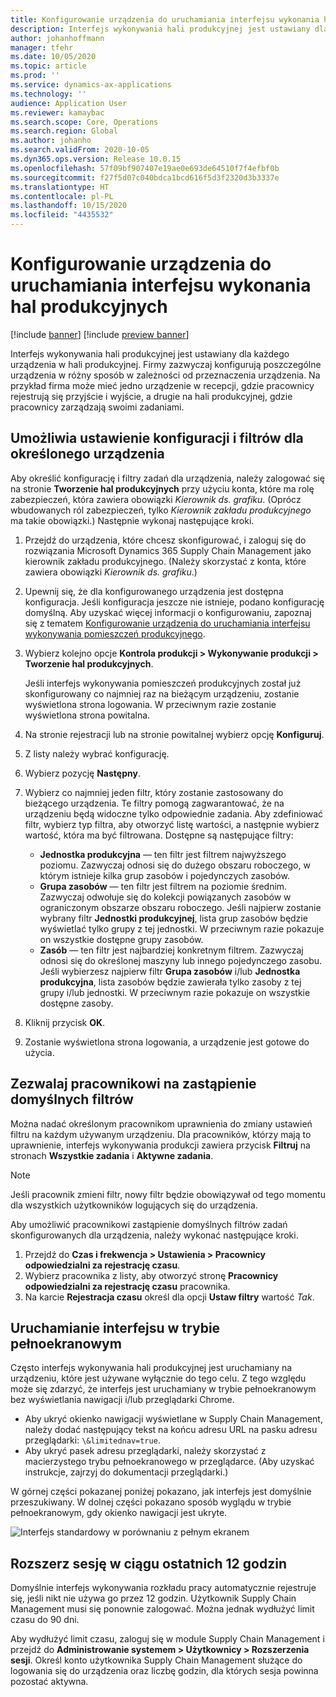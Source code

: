 ```yaml
---
title: Konfigurowanie urządzenia do uruchamiania interfejsu wykonania hal produkcyjnych
description: Interfejs wykonywania hali produkcyjnej jest ustawiany dla każdego urządzenia w hali produkcyjnej. Firmy zazwyczaj konfigurują poszczególne urządzenia w różny sposób w zależności od przeznaczenia urządzenia. Na przykład firma może mieć jedno urządzenie w recepcji, gdzie pracownicy rejestrują się przyjście i wyjście, a drugie na hali produkcyjnej, gdzie pracownicy zarządzają swoimi zadaniami.
author: johanhoffmann
manager: tfehr
ms.date: 10/05/2020
ms.topic: article
ms.prod: ''
ms.service: dynamics-ax-applications
ms.technology: ''
audience: Application User
ms.reviewer: kamaybac
ms.search.scope: Core, Operations
ms.search.region: Global
ms.author: johanho
ms.search.validFrom: 2020-10-05
ms.dyn365.ops.version: Release 10.0.15
ms.openlocfilehash: 57f09bf907407e19ae0e693de64510f7f4efbf0b
ms.sourcegitcommit: f27f5d07c040bdca1bcd616f5d3f2320d3b3337e
ms.translationtype: HT
ms.contentlocale: pl-PL
ms.lasthandoff: 10/15/2020
ms.locfileid: "4435532"
---
```

# <a name="set-up-a-device-to-run-the-production-floor-execution-interface"></a>Konfigurowanie urządzenia do uruchamiania interfejsu wykonania hal produkcyjnych

[!include [banner](../includes/banner.md)]
[!include [preview banner](../includes/preview-banner.md)]

Interfejs wykonywania hali produkcyjnej jest ustawiany dla każdego urządzenia w hali produkcyjnej. Firmy zazwyczaj konfigurują poszczególne urządzenia w różny sposób w zależności od przeznaczenia urządzenia. Na przykład firma może mieć jedno urządzenie w recepcji, gdzie pracownicy rejestrują się przyjście i wyjście, a drugie na hali produkcyjnej, gdzie pracownicy zarządzają swoimi zadaniami.

## <a name="set-the-configuration-and-filters-for-a-specific-device"></a>Umożliwia ustawienie konfiguracji i filtrów dla określonego urządzenia

Aby określić konfigurację i filtry zadań dla urządzenia, należy zalogować się na stronie **Tworzenie hal produkcyjnych** przy użyciu konta, które ma rolę zabezpieczeń, która zawiera obowiązki *Kierownik ds. grafiku*. (Oprócz wbudowanych ról zabezpieczeń, tylko *Kierownik zakładu produkcyjnego* ma takie obowiązki.) Następnie wykonaj następujące kroki.

1. Przejdź do urządzenia, które chcesz skonfigurować, i zaloguj się do rozwiązania Microsoft Dynamics 365 Supply Chain Management jako kierownik zakładu produkcyjnego. (Należy skorzystać z konta, które zawiera obowiązki *Kierownik ds. grafiku*.)
1. Upewnij się, że dla konfigurowanego urządzenia jest dostępna konfiguracja. Jeśli konfiguracja jeszcze nie istnieje, podano konfigurację domyślną. Aby uzyskać więcej informacji o konfigurowaniu, zapoznaj się z tematem [Konfigurowanie urządzenia do uruchamiania interfejsu wykonywania pomieszczeń produkcyjnego](production-floor-execution-configure.md).
1. Wybierz kolejno opcje **Kontrola produkcji \> Wykonywanie produkcji \> Tworzenie hal produkcyjnych**.

    Jeśli interfejs wykonywania pomieszczeń produkcyjnych został już skonfigurowany co najmniej raz na bieżącym urządzeniu, zostanie wyświetlona strona logowania. W przeciwnym razie zostanie wyświetlona strona powitalna.

1. Na stronie rejestracji lub na stronie powitalnej wybierz opcję **Konfiguruj**.
1. Z listy należy wybrać konfigurację.
1. Wybierz pozycję **Następny**.
1. Wybierz co najmniej jeden filtr, który zostanie zastosowany do bieżącego urządzenia. Te filtry pomogą zagwarantować, że na urządzeniu będą widoczne tylko odpowiednie zadania. Aby zdefiniować filtr, wybierz typ filtra, aby otworzyć listę wartości, a następnie wybierz wartość, która ma być filtrowana. Dostępne są następujące filtry:

    - **Jednostka produkcyjna** — ten filtr jest filtrem najwyższego poziomu. Zazwyczaj odnosi się do dużego obszaru roboczego, w którym istnieje kilka grup zasobów i pojedynczych zasobów.
    - **Grupa zasobów** — ten filtr jest filtrem na poziomie średnim. Zazwyczaj odwołuje się do kolekcji powiązanych zasobów w ograniczonym obszarze obszaru roboczego. Jeśli najpierw zostanie wybrany filtr **Jednostki produkcyjnej**, lista grup zasobów będzie wyświetlać tylko grupy z tej jednostki. W przeciwnym razie pokazuje on wszystkie dostępne grupy zasobów.
    - **Zasób** — ten filtr jest najbardziej konkretnym filtrem. Zazwyczaj odnosi się do określonej maszyny lub innego pojedynczego zasobu. Jeśli wybierzesz najpierw filtr **Grupa zasobów**  i/lub **Jednostka produkcyjna**, lista zasobów będzie zawierała tylko zasoby z tej grupy i/lub jednostki. W przeciwnym razie pokazuje on wszystkie dostępne zasoby.

1. Kliknij przycisk **OK**.
1. Zostanie wyświetlona strona logowania, a urządzenie jest gotowe do użycia.

## <a name="allow-a-worker-to-override-the-default-filters"></a>Zezwalaj pracownikowi na zastąpienie domyślnych filtrów

Można nadać określonym pracownikom uprawnienia do zmiany ustawień filtru na każdym używanym urządzeniu. Dla pracowników, którzy mają to uprawnienie, interfejs wykonywania produkcji zawiera przycisk **Filtruj** na stronach **Wszystkie zadania** i **Aktywne zadania**.

> [!NOTE]
> Jeśli pracownik zmieni filtr, nowy filtr będzie obowiązywał od tego momentu dla wszystkich użytkowników logujących się do urządzenia.

Aby umożliwić pracownikowi zastąpienie domyślnych filtrów zadań skonfigurowanych dla urządzenia, należy wykonać następujące kroki.

1. Przejdź do **Czas i frekwencja \> Ustawienia \> Pracownicy odpowiedzialni za rejestrację czasu**.
1. Wybierz pracownika z listy, aby otworzyć stronę **Pracownicy odpowiedzialni za rejestrację czasu** pracownika.
1. Na karcie **Rejestracja czasu** określ dla opcji **Ustaw filtry** wartość *Tak*.

## <a name="run-the-interface-in-full-screen-mode"></a>Uruchamianie interfejsu w trybie pełnoekranowym

Często interfejs wykonywania hali produkcyjnej jest uruchamiany na urządzeniu, które jest używane wyłącznie do tego celu. Z tego względu może się zdarzyć, że interfejs jest uruchamiany w trybie pełnoekranowym bez wyświetlania nawigacji i/lub przeglądarki Chrome.

- Aby ukryć okienko nawigacji wyświetlane w Supply Chain Management, należy dodać następujący tekst na końcu adresu URL na pasku adresu przeglądarki: `\&limitednav=true`.
- Aby ukryć pasek adresu przeglądarki, należy skorzystać z macierzystego trybu pełnoekranowego w przeglądarce. (Aby uzyskać instrukcje, zajrzyj do dokumentacji przeglądarki.)

W górnej części pokazanej poniżej pokazano, jak interfejs jest domyślnie przeszukiwany. W dolnej części pokazano sposób wyglądu w trybie pełnoekranowym, gdy okienko nawigacji jest ukryte.

![Interfejs standardowy w porównaniu z pełnym ekranem](media/pfei-full-screen.png "Interfejs standardowy w porównaniu z pełnym ekranem")

## <a name="extend-the-session-past-12-hours"></a>Rozszerz sesję w ciągu ostatnich 12 godzin

Domyślnie interfejs wykonywania rozkładu pracy automatycznie rejestruje się, jeśli nikt nie używa go przez 12 godzin. Użytkownik Supply Chain Management musi się ponownie zalogować. Można jednak wydłużyć limit czasu do 90 dni.

Aby wydłużyć limit czasu, zaloguj się w module Supply Chain Management i przejdź do **Administrowanie systemem \> Użytkownicy \> Rozszerzenia sesji**. Określ konto użytkownika Supply Chain Management służące do logowania się do urządzenia oraz liczbę godzin, dla których sesja powinna pozostać aktywna.
